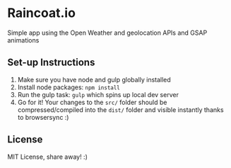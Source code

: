 # Raincoat.io
Simple app using the Open Weather and geolocation APIs and GSAP animations

## Set-up Instructions
1. Make sure you have node and gulp globally installed
2. Install node packages: `npm install`
3. Run the gulp task: `gulp` which spins up local dev server
4. Go for it! Your changes to the `src/` folder should be compressed/compiled into the `dist/` folder and visible instantly thanks to browsersync :)

## License
MIT License, share away! :)